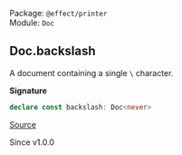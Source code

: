 Package: `@effect/printer`<br />
Module: `Doc`<br />

## Doc.backslash

A document containing a single `\` character.

**Signature**

```ts
declare const backslash: Doc<never>
```

[Source](https://github.com/Effect-TS/effect/tree/main/packages/printer/src/Doc.ts#L711)

Since v1.0.0
